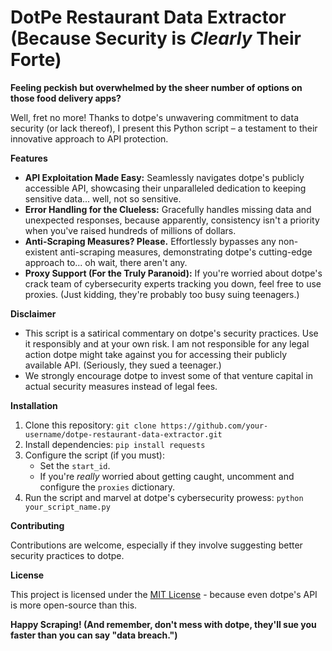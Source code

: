# DotPe Restaurant Data Extractor (Because Security is *Clearly* Their Forte)

**Feeling peckish but overwhelmed by the sheer number of options on those food delivery apps?**

Well, fret no more! Thanks to dotpe's unwavering commitment to data security (or lack thereof), I present this Python script – a testament to their innovative approach to API protection.

**Features**

* **API Exploitation Made Easy:** Seamlessly navigates dotpe's publicly accessible API, showcasing their unparalleled dedication to keeping sensitive data... well, not so sensitive.
* **Error Handling for the Clueless:**  Gracefully handles missing data and unexpected responses, because apparently, consistency isn't a priority when you've raised hundreds of millions of dollars.
* **Anti-Scraping Measures? Please.** Effortlessly bypasses any non-existent anti-scraping measures, demonstrating dotpe's cutting-edge approach to... oh wait, there aren't any.
* **Proxy Support (For the Truly Paranoid):**  If you're worried about dotpe's crack team of cybersecurity experts tracking you down, feel free to use proxies. (Just kidding, they're probably too busy suing teenagers.)

**Disclaimer**

* This script is a satirical commentary on dotpe's security practices. Use it responsibly and at your own risk. I am not responsible for any legal action dotpe might take against you for accessing their publicly available API. (Seriously, they sued a teenager.)
* We strongly encourage dotpe to invest some of that venture capital in actual security measures instead of legal fees.

**Installation**

1. Clone this repository: `git clone https://github.com/your-username/dotpe-restaurant-data-extractor.git`
2. Install dependencies: `pip install requests`
3. Configure the script (if you must): 
    * Set the `start_id`.
    * If you're *really* worried about getting caught, uncomment and configure the `proxies` dictionary.
4. Run the script and marvel at dotpe's cybersecurity prowess: `python your_script_name.py`

**Contributing**

Contributions are welcome, especially if they involve suggesting better security practices to dotpe. 

**License**

This project is licensed under the [MIT License](LICENSE) - because even dotpe's API is more open-source than this.

**Happy Scraping! (And remember, don't mess with dotpe, they'll sue you faster than you can say "data breach.")**
